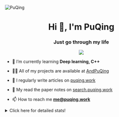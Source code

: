 ![PuQing](https://user-images.githubusercontent.com/27223114/171565019-9a56fae6-b08b-421f-99db-7e830da42371.png)

<h1 align="center">Hi 👋, I'm PuQing</h1>
<h3 align="center">Just go through my life</h3>

<p align="center">
  <img src="https://github-widgetbox.vercel.app/api/profile?username=AndPuQing&data=followers,repositories,stars,commits"/>
</p>

- 🌱 I’m currently learning **Deep learning, C++**

- 👨‍💻 All of my projects are available at [AndPuQing](https://github.com/AndPuQing)

- 📝 I regularly write articles on [puqing.work](http://puqing.work)

- 📜 My read the paper notes on [search.puqing.work](https://search.puqing.work)

- 📫 How to reach me **me@puqing.work**

<details>
<summary>Click here for detailed stats!</summary>

<!--START_SECTION:waka-->
**I'm a Night 🦉** 

```text
🌞 Morning    36 commits     ██░░░░░░░░░░░░░░░░░░░░░░░   8.57% 
🌆 Daytime    124 commits    ███████░░░░░░░░░░░░░░░░░░   29.52% 
🌃 Evening    197 commits    ███████████░░░░░░░░░░░░░░   46.9% 
🌙 Night      63 commits     ███░░░░░░░░░░░░░░░░░░░░░░   15.0%

```


📊 **This Week I Spent My Time On** 

```text
💬 Programming Languages: 
Java                     13 hrs 1 min        ████████████░░░░░░░░░░░░░   47.61% 
Jupyter Notebook         3 hrs 51 mins       ███░░░░░░░░░░░░░░░░░░░░░░   14.08% 
C#                       3 hrs 19 mins       ███░░░░░░░░░░░░░░░░░░░░░░   12.17% 
Python                   3 hrs 5 mins        ██░░░░░░░░░░░░░░░░░░░░░░░   11.33% 
JSON                     1 hr 29 mins        █░░░░░░░░░░░░░░░░░░░░░░░░   5.44%

🔥 Editors: 
IntelliJ                 14 hrs 16 mins      █████████████░░░░░░░░░░░░   52.18% 
VS Code                  13 hrs              ████████████░░░░░░░░░░░░░   47.58% 
DataSpell                4 mins              ░░░░░░░░░░░░░░░░░░░░░░░░░   0.25%

💻 Operating System: 
Windows                  24 hrs 10 mins      ██████████████████████░░░   88.39% 
Linux                    3 hrs 10 mins       ███░░░░░░░░░░░░░░░░░░░░░░   11.61%

```


<!--END_SECTION:waka-->
</details>
